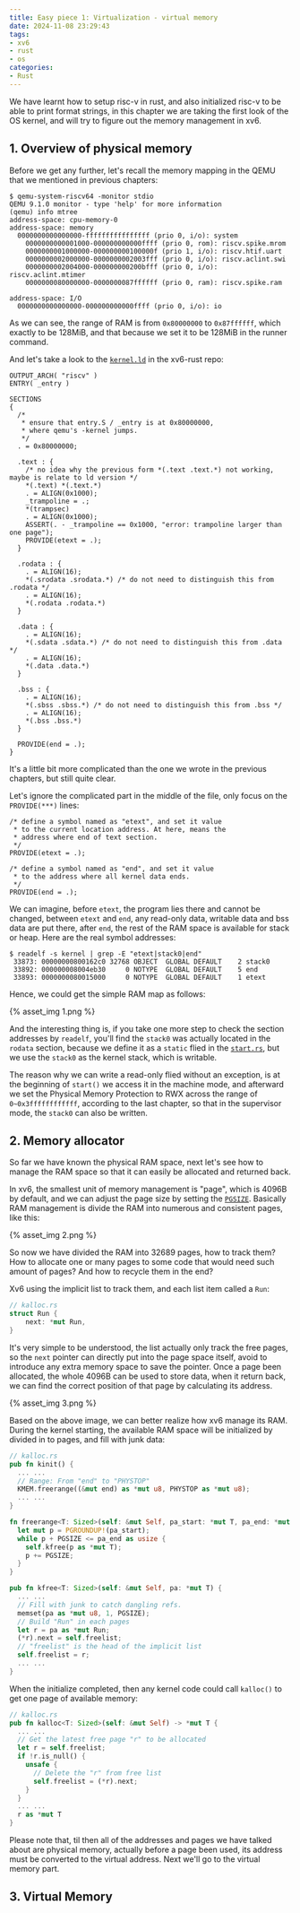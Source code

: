 ```yaml
---
title: Easy piece 1: Virtualization - virtual memory
date: 2024-11-08 23:29:43
tags:
- xv6
- rust
- os
categories:
- Rust
---
```


We have learnt how to setup risc-v in rust, and also initialized risc-v to be able to print format strings, in this chapter we are taking the first look of the OS kernel, and will try to figure out the memory management in xv6.

<!-- more -->

## 1. Overview of physical memory

Before we get any further, let's recall the memory mapping in the QEMU that we mentioned in previous chapters:

```shell
$ qemu-system-riscv64 -monitor stdio
QEMU 9.1.0 monitor - type 'help' for more information
(qemu) info mtree
address-space: cpu-memory-0
address-space: memory
  0000000000000000-ffffffffffffffff (prio 0, i/o): system
    0000000000001000-000000000000ffff (prio 0, rom): riscv.spike.mrom
    0000000001000000-000000000100000f (prio 1, i/o): riscv.htif.uart
    0000000002000000-0000000002003fff (prio 0, i/o): riscv.aclint.swi
    0000000002004000-000000000200bfff (prio 0, i/o): riscv.aclint.mtimer
    0000000080000000-0000000087ffffff (prio 0, ram): riscv.spike.ram

address-space: I/O
  0000000000000000-000000000000ffff (prio 0, i/o): io
```

As we can see, the range of RAM is from `0x80000000` to `0x87ffffff`, which exactly to be 128MiB, and that because we set it to be 128MiB in the runner command.

And let's take a look to the [`kernel.ld`](https://github.com/LENSHOOD/xv6-rust/blob/master/kernel/src/ld/kernel.ld) in the xv6-rust repo:

```ld
OUTPUT_ARCH( "riscv" )
ENTRY( _entry )

SECTIONS
{
  /*
   * ensure that entry.S / _entry is at 0x80000000,
   * where qemu's -kernel jumps.
   */
  . = 0x80000000;

  .text : {
    /* no idea why the previous form *(.text .text.*) not working, maybe is relate to ld version */
    *(.text) *(.text.*)
    . = ALIGN(0x1000);
    _trampoline = .;
    *(trampsec)
    . = ALIGN(0x1000);
    ASSERT(. - _trampoline == 0x1000, "error: trampoline larger than one page");
    PROVIDE(etext = .);
  }

  .rodata : {
    . = ALIGN(16);
    *(.srodata .srodata.*) /* do not need to distinguish this from .rodata */
    . = ALIGN(16);
    *(.rodata .rodata.*)
  }

  .data : {
    . = ALIGN(16);
    *(.sdata .sdata.*) /* do not need to distinguish this from .data */
    . = ALIGN(16);
    *(.data .data.*)
  }

  .bss : {
    . = ALIGN(16);
    *(.sbss .sbss.*) /* do not need to distinguish this from .bss */
    . = ALIGN(16);
    *(.bss .bss.*)
  }

  PROVIDE(end = .);
}
```

It's a little bit more complicated than the one we wrote in the previous chapters, but still quite clear.

Let's ignore the complicated part in the middle of the file, only focus on the `PROVIDE(***)` lines:

```ld
/* define a symbol named as "etext", and set it value 
 * to the current location address. At here, means the
 * address where end of text section.
 */
PROVIDE(etext = .);

/* define a symbol named as "end", and set it value
 * to the address where all kernel data ends.
 */
PROVIDE(end = .);
```

We can imagine, before `etext`, the program lies there and cannot be changed, between `etext` and `end`, any read-only data, writable data and bss data are put there, after `end`, the rest of the RAM space is available for stack or heap. Here are the real symbol addresses:

```shell
$ readelf -s kernel | grep -E "etext|stack0|end"
 33873: 00000000800162c0 32768 OBJECT  GLOBAL DEFAULT    2 stack0
 33892: 000000008004eb30     0 NOTYPE  GLOBAL DEFAULT    5 end
 33893: 0000000080015000     0 NOTYPE  GLOBAL DEFAULT    1 etext
```

Hence, we could get the simple RAM map as follows:

{% asset_img 1.png %}

And the interesting thing is, if you take one more step to check the section addresses by `readelf`, you'll find the `stack0` was actually located in the `rodata` section, because we define it as a `static` flied in the [`start.rs`](https://github.com/LENSHOOD/xv6-rust/blob/9cd275a5591956c8c16103acf177c057e485c600/kernel/src/start.rs#L13), but we use the `stack0` as the kernel stack, which is writable. 

The reason why we can write a read-only flied without an exception, is at the beginning of `start()` we access it in the machine mode, and afterward we set the Physical Memory Protection to RWX across the range of `0~0x3ffffffffffff`, according to the last chapter, so that in the supervisor mode, the `stack0` can also be written.



## 2. Memory allocator

So far we have known the physical RAM space, next let's see how to manage the RAM space so that it can easily be allocated and returned back.

In xv6, the smallest unit of memory management is "page", which is 4096B by default, and we can adjust the page size by setting the [`PGSIZE`](https://github.com/LENSHOOD/xv6-rust/blob/9cd275a5591956c8c16103acf177c057e485c600/kernel/src/riscv.rs#L269). Basically RAM management is divide the RAM into numerous and consistent pages, like this:

{% asset_img 2.png %}

So now we have divided the RAM into 32689 pages, how to track them? How to allocate one or many pages to some code that would need such amount of pages? And how to recycle them in the end?

Xv6 using the implicit list to track them, and each list item called a `Run`:

```rust
// kalloc.rs
struct Run {
    next: *mut Run,
}
```

It's very simple to be understood, the list actually only track the free pages, so the `next` pointer can directly put into the page space itself, avoid to introduce any extra memory space to save the pointer. Once a page been allocated, the whole 4096B can be used to store data, when it return back, we can find the correct position of that page by calculating its address.

{% asset_img 3.png %}

Based on the above image, we can better realize how xv6 manage its RAM. During the kernel starting, the available RAM space will be initialized by divided in to pages, and fill with junk data:

```rust
// kalloc.rs
pub fn kinit() {
  ... ...
  // Range: From "end" to "PHYSTOP"
  KMEM.freerange((&mut end) as *mut u8, PHYSTOP as *mut u8);
  ... ...
}

fn freerange<T: Sized>(self: &mut Self, pa_start: *mut T, pa_end: *mut T) {
  let mut p = PGROUNDUP!(pa_start);
  while p + PGSIZE <= pa_end as usize {
    self.kfree(p as *mut T);
    p += PGSIZE;
  }
}

pub fn kfree<T: Sized>(self: &mut Self, pa: *mut T) {
  ... ...
  // Fill with junk to catch dangling refs.
  memset(pa as *mut u8, 1, PGSIZE);
  // Build "Run" in each pages
  let r = pa as *mut Run;
  (*r).next = self.freelist;
  // "freelist" is the head of the implicit list
  self.freelist = r;
  ... ...
}
```

When the initialize completed, then any kernel code could call `kalloc()` to get one page of available memory:

```rust
// kalloc.rs
pub fn kalloc<T: Sized>(self: &mut Self) -> *mut T {
  ... ...
  // Get the latest free page "r" to be allocated
  let r = self.freelist;
  if !r.is_null() {
    unsafe {
      // Delete the "r" from free list
      self.freelist = (*r).next;
    }
  }
  ... ...
  r as *mut T
}
```

Please note that, til then all of the addresses and pages we have talked about are physical memory, actually before a page been used, its address must be converted to the virtual address. Next we'll go to the virtual memory part.



## 3. Virtual Memory



